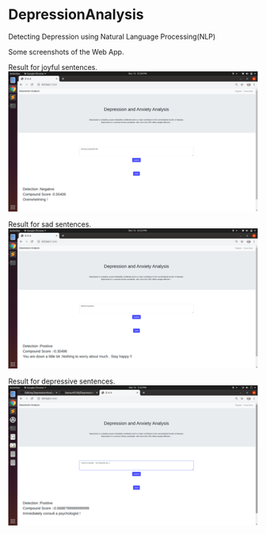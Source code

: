 # DepressionAnalysis
Detecting Depression using Natural Language Processing(NLP)

Some screenshots of the Web App.

Result for joyful sentences.
![alt tag](https://github.com/bansuri0100/DepressionAnalysis/blob/master/screenshots/a.png)

Result for sad sentences.
![alt tag](https://github.com/bansuri0100/DepressionAnalysis/blob/master/screenshots/b.png)

Result for depressive sentences.
![alt tag](https://github.com/bansuri0100/DepressionAnalysis/blob/master/screenshots/c.png)
